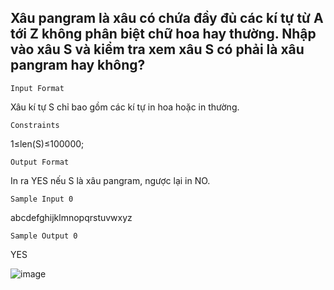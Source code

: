 ## Xâu pangram là xâu có chứa đầy đủ các kí tự từ A tới Z không phân biệt chữ hoa hay thường. Nhập vào xâu S và kiểm tra xem xâu S có phải là xâu pangram hay không?
`Input Format`

Xâu kí tự S chỉ bao gồm các kí tự in hoa hoặc in thường.

`Constraints`

1≤len(S)≤100000;

`Output Format`

In ra YES nếu S là xâu pangram, ngược lại in NO.

`Sample Input 0`

abcdefghijklmnopqrstuvwxyz

`Sample Output 0`

YES

![image](https://github.com/minchangggg/DSA/assets/125820144/160bd17d-31f4-493d-b766-31ffb41bd20f)
